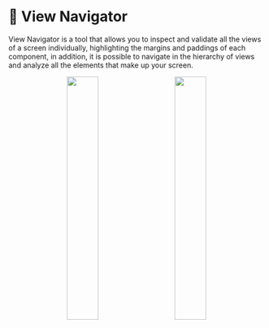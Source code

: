 # 🎇 View Navigator

View Navigator is a tool that allows you to inspect and validate all the views of a screen individually, highlighting the margins and paddings of each component, in addition, it is possible to navigate in the hierarchy of views and analyze all the elements that make up your screen.

<p align="center">
  <img src="https://user-images.githubusercontent.com/75705626/196259820-8bdb8c12-a9dd-4f02-bfee-b6607df3df80.gif" width="35%">
&nbsp; &nbsp; &nbsp; &nbsp;
  <img src="https://user-images.githubusercontent.com/75705626/196262149-14687804-9402-4425-b8bc-3aa223ab19ce.gif" width="35%">
</p>
